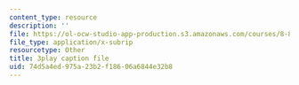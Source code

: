 ```yaml
---
content_type: resource
description: ''
file: https://ol-ocw-studio-app-production.s3.amazonaws.com/courses/8-821-string-theory-and-holographic-duality-fall-2014/74d5a4ed975a23b2f18606a6844e32b8_M_8UajiNlDg.srt
file_type: application/x-subrip
resourcetype: Other
title: 3play caption file
uid: 74d5a4ed-975a-23b2-f186-06a6844e32b8
---
```

